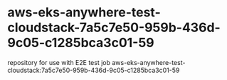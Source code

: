 # aws-eks-anywhere-test-cloudstack-7a5c7e50-959b-436d-9c05-c1285bca3c01-59
repository for use with E2E test job aws-eks-anywhere-test-cloudstack:7a5c7e50-959b-436d-9c05-c1285bca3c01-59
